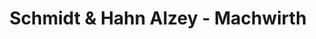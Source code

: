 ---
title: "Schmidt & Hahn Alzey - Machwirth"
url: /alzey/schmidt-und-hahn-alzey-machwirth/
shop: Bücher
---
